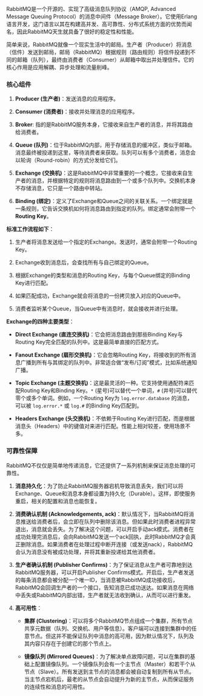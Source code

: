 
RabbitMQ是一个开源的、实现了高级消息队列协议（AMQP, Advanced Message Queuing Protocol）的消息中间件（Message Broker）。它使用Erlang语言开发，这门语言以其在构建高并发、高可靠性、分布式系统方面的优势而闻名，因此RabbitMQ天生就具备了很好的稳定性和性能。

简单来说，RabbitMQ就像一个现实生活中的邮局。生产者（Producer）将消息（信件）发送到邮局，邮局（RabbitMQ）根据规则（路由规则）将信件投递到不同的邮箱（队列），最终由消费者（Consumer）从邮箱中取出并处理信件。它的核心作用是应用解耦、异步处理和流量削峰。

### 核心组件

1. **Producer (生产者)**：发送消息的应用程序。
    
2. **Consumer (消费者)**：接收并处理消息的应用程序。
    
3. **Broker**: 指的是RabbitMQ服务本身，它接收来自生产者的消息，并将其路由给消费者。
    
4. **Queue (队列)**：位于RabbitMQ内部，用于存储消息的缓冲区，类似于邮箱。消息最终被投递到这里，等待消费者来获取。队列可以有多个消费者，消息会以轮询（Round-robin）的方式分发给它们。
    
5. **Exchange (交换机)**：这是RabbitMQ中非常重要的一个概念，它接收来自生产者的消息，并根据特定的规则将消息路由到一个或多个队列中。交换机本身不存储消息，它只是一个路由中转站。
    
6. **Binding (绑定)**：定义了Exchange和Queue之间的关联关系。一个绑定就是一条规则，它告诉交换机如何将消息路由到指定的队列。绑定通常会附带一个**Routing Key**。
    

**标准工作流程如下**：

1. 生产者将消息发送给一个指定的Exchange。发送时，通常会附带一个Routing Key。
    
2. Exchange收到消息后，会查找所有与自己绑定的Queue。
    
3. 根据Exchange的类型和消息的Routing Key，与每个Queue绑定的Binding Key进行匹配。
    
4. 如果匹配成功，Exchange就会将消息的一份拷贝放入对应的Queue中。
    
5. 消费者监听某个Queue，当Queue中有消息时，就会接收并进行处理。
    

**Exchange的四种主要类型**：

- **Direct Exchange (直连交换机)**：它会把消息路由到那些Binding Key与Routing Key完全匹配的队列中。这是最简单直接的匹配方式。
    
- **Fanout Exchange (扇形交换机)**：它会忽略Routing Key，将接收到的所有消息广播到所有与其绑定的队列中。非常适合做“发布/订阅”模式，比如系统通知广播。
    
- **Topic Exchange (主题交换机)**：这是最灵活的一种。它支持使用通配符来匹配Routing Key和Binding Key。`*` (星号)可以替代一个单词，`#` (井号)可以替代零个或多个单词。例如，一个Routing Key为 `log.error.database` 的消息，可以被 `log.error.*` 或 `log.#` 的Binding Key匹配到。
    
- **Headers Exchange (头交换机)**：不依赖于Routing Key进行匹配，而是根据消息头（Headers）中的键值对来进行匹配。性能上相对较差，使用场景不多。
    

### 可靠性保障

RabbitMQ不仅仅是简单地传递消息，它还提供了一系列机制来保证消息处理的可靠性。

1. **消息持久化**：为了防止RabbitMQ服务器宕机导致消息丢失，我们可以将Exchange、Queue和消息本身都设置为持久化（Durable）。这样，即使服务重启，相关的配置和消息也能恢复。
    
2. **消费确认机制 (Acknowledgements, ack)**：默认情况下，当RabbitMQ将消息推送给消费者后，会立即在队列中删除该消息。但如果此时消费者进程异常退出，消息就会丢失。为了解决这个问题，可以开启手动ack模式。消费者在成功处理完消息后，会向RabbitMQ发送一个ack回执，此时RabbitMQ才会真正删除消息。如果消费者在处理过程中断开连接（或发送nack），RabbitMQ会认为消息没有被成功处理，并将其重新投递给其他消费者。
    
3. **生产者确认机制 (Publisher Confirms)**：为了保证消息从生产者可靠地到达RabbitMQ服务器，可以开启Publisher Confirms模式。开启后，生产者发送的每条消息都会被分配一个唯一ID，当消息被RabbitMQ成功接收后，RabbitMQ会回调生产者的一个接口，告知消息已成功送达。如果消息在网络中丢失或RabbitMQ内部出错，生产者就无法收到确认，从而可以进行重发。
    
4. **高可用性**：
    
    - **集群 (Clustering)**：可以将多个RabbitMQ节点组成一个集群，所有节点共享元数据（队列、交换机、用户等信息）。客户端可以连接到集群中的任意节点。但这并不能保证队列中消息的高可用，因为默认情况下，队列及其内容只存在于创建它的那个节点上。
        
    - **镜像队列 (Mirrored Queues)**：为了解决单点故障问题，可以在集群的基础上配置镜像队列。一个镜像队列会有一个主节点（Master）和若干个从节点（Slave）。所有发送到主节点的消息都会被自动复制到所有从节点。当主节点宕机后，最老的从节点会自动提升为新的主节点，从而保证服务的连续性和消息的可用性。
        

